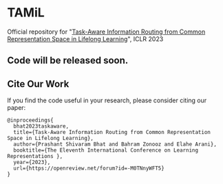 # TAMiL
Official repository for "[Task-Aware Information Routing from Common Representation Space in Lifelong Learning](https://openreview.net/forum?id=-M0TNnyWFT5)", ICLR 2023

## Code will be released soon. 



## Cite Our Work

If you find the code useful in your research, please consider citing our paper:


    @inproceedings{
      bhat2023taskaware,
      title={Task-Aware Information Routing from Common Representation Space in Lifelong Learning},
      author={Prashant Shivaram Bhat and Bahram Zonooz and Elahe Arani},
      booktitle={The Eleventh International Conference on Learning Representations },
      year={2023},
      url={https://openreview.net/forum?id=-M0TNnyWFT5}
    }
